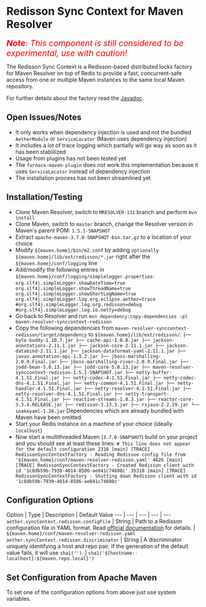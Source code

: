 # Redisson Sync Context for Maven Resolver

<!--
Licensed to the Apache Software Foundation (ASF) under one
or more contributor license agreements.  See the NOTICE file
distributed with this work for additional information
regarding copyright ownership.  The ASF licenses this file
to you under the Apache License, Version 2.0 (the
"License"); you may not use this file except in compliance
with the License.  You may obtain a copy of the License at

    http://www.apache.org/licenses/LICENSE-2.0

Unless required by applicable law or agreed to in writing,
software distributed under the License is distributed on an
"AS IS" BASIS, WITHOUT WARRANTIES OR CONDITIONS OF ANY
KIND, either express or implied.  See the License for the
specific language governing permissions and limitations
under the License.
-->

<span style="color: red; font-size: 16pt">***Note***: *This component is still considered to be experimental, use with caution!*</span>

The Redisson Sync Context is a Redisson-based distributed locks factory for Maven Resolver on top
of Redis to provide a fast, concurrent-safe access from one or multiple Maven instances to the
same local Maven repository.

For further details about the factory read the [Javadoc](./apidocs/org/eclipse/aether/synccontext/RedissonSyncContextFactory.html).

## Open Issues/Notes

- It only works when dependency injection is used and not the bundled `AetherModule` or
  `ServiceLocator` (Maven uses dependency injection)
- It includes a lot of trace logging which partially will go way as soon as it has been stablilized
- Usage from plugins has not been tested yet
- The `furnace-maven-plugin` does not work this implementation because it uses `ServiceLocator` instead
  of dependency injection
- The installation process has not been streamlined yet

## Installation/Testing

- Clone Maven Resolver, switch to `MRESOLVER-131` branch and perform `mvn install`
- Clone Maven, switch to `master` branch, change the Resolver version in Maven's parent POM: `1.5.1-SNAPSHOT`
- Extract `apache-maven-3.7.0-SNAPSHOT-bin.tar.gz` to a location of your choice
- Modify `${maven.home}/bin/m2.conf` by adding `optionally ${maven.home}/lib/ext/redisson/*.jar`
  right after the `${maven.home}/conf/logging` line
- Add/modify the following entries in `${maven.home}/conf/logging/simplelogger.properties`:
      ```
      org.slf4j.simpleLogger.showDateTime=true
      org.slf4j.simpleLogger.showThreadName=true
      org.slf4j.simpleLogger.showShortLogName=true
      org.slf4j.simpleLogger.log.org.eclipse.aether=trace
      #org.slf4j.simpleLogger.log.org.redisson=debug
      #org.slf4j.simpleLogger.log.io.netty=debug
      ```
- Go back to Resolver and run `mvn dependency:copy-dependencies -pl maven-resolver-synccontext-redisson`
- Copy the following dependencies from `maven-resolver-synccontext-redisson/target/dependency`
  to `${maven.home}/lib/ext/redisson/`:
      ```
      ├── byte-buddy-1.10.7.jar
      ├── cache-api-1.0.0.jar
      ├── jackson-annotations-2.11.1.jar
      ├── jackson-core-2.11.1.jar
      ├── jackson-databind-2.11.1.jar
      ├── jackson-dataformat-yaml-2.11.1.jar
      ├── javax.annotation-api-1.3.2.jar
      ├── jboss-marshalling-2.0.9.Final.jar
      ├── jboss-marshalling-river-2.0.9.Final.jar
      ├── jodd-bean-5.0.13.jar
      ├── jodd-core-5.0.13.jar
      ├── maven-resolver-synccontext-redisson-1.5.1-SNAPSHOT.jar
      ├── netty-buffer-4.1.51.Final.jar
      ├── netty-codec-4.1.51.Final.jar
      ├── netty-codec-dns-4.1.51.Final.jar
      ├── netty-common-4.1.51.Final.jar
      ├── netty-handler-4.1.51.Final.jar
      ├── netty-resolver-4.1.51.Final.jar
      ├── netty-resolver-dns-4.1.51.Final.jar
      ├── netty-transport-4.1.51.Final.jar
      ├── reactive-streams-1.0.3.jar
      ├── reactor-core-3.3.4.RELEASE.jar
      ├── redisson-3.13.3.jar
      ├── rxjava-2.2.19.jar
      └── snakeyaml-1.26.jar
      ```
    Dependencies which are already bundled with Maven have been omitted.
- Start your Redis instance on a machine of your choice (ideally `localhost`)
- Now start a multithreaded Maven (`3.7.0-SNAPSHOT`) build on your project and you should see at least these lines:
      ```
      # This line does not appear for the default configuration
      2316 [main] [TRACE] RedissonSyncContextFactory - Reading Redisson config file from '${maven.home}/conf/maven-resolver-redisson.yaml'
      4626 [main] [TRACE] RedissonSyncContextFactory - Created Redisson client with id '1c8db59b-7939-4014-8506-ae841c74608c'
      35318 [main] [TRACE] RedissonSyncContextFactory - Shutting down Redisson client with id '1c8db59b-7939-4014-8506-ae841c74608c'
      ```

## Configuration Options

Option | Type | Description | Default Value
--- | --- | --- | --- | ---
`aether.syncContext.redisson.configFile` | String | Path to a Redisson configuration file in YAML format. Read [official documentation](https://github.com/redisson/redisson/wiki/2.-Configuration) for details. | `${maven.home}/conf/maven-resolver-redisson.yaml`
`aether.syncContext.redisson.discriminator` | String | A discriminator uniquely identifying a host and repo pair. If the generation of the default value fails, it will use `sha1('')`. | `sha1('${hostname:-localhost}:${maven.repo.local}')`

## Set Configuration from Apache Maven

To set one of the configuration options from above just use system variables.
